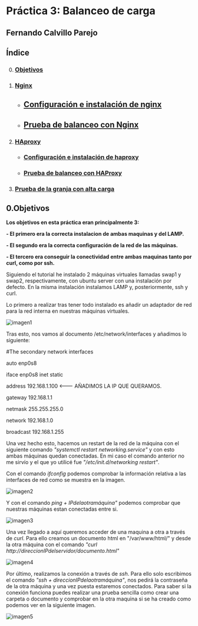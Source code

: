 # Práctica 3: Balanceo de carga
## Fernando Calvillo Parejo

## Índice

0. ### [Objetivos](#0)
1. ### [Nginx](#1)
    + ## [Configuración e instalación de nginx](#11)
    + ## [Prueba de balanceo con Nginx](#12)
2. ### [HAproxy](#2)
    + ### [Configuración e instalación de haproxy](#21)
    + ### [Prueba de balanceo con HAProxy](#22)
3. ### [Prueba de la granja con alta carga](#3)



<div id='0' />

## 0.Objetivos

**Los objetivos en esta práctica eran principalmente 3:** 

**- El primero era la correcta instalacion de ambas maquinas y del LAMP.**

**- El segundo era la correcta configuración de la red de las máquinas.**

**- El tercero era conseguir la conectividad entre ambas maquinas tanto por curl, como por ssh.**

Siguiendo el tutorial he instalado 2 máquinas virtuales llamadas swap1 y swap2, respectivamente, con ubuntu server con una instalación por defecto. En la misma instalación instalamos LAMP y, posteriormente, ssh y curl.

Lo primero a realizar tras tener todo instalado es añadir un adaptador de red para la red interna en nuestras máquinas virtuales. 

![imagen1](https://github.com/FernandoCP/SWAP/blob/master/Práctica1/imagenes/Red.png)

Tras esto, nos vamos al documento /etc/network/interfaces y añadimos lo siguiente: 

#The secondary network interfaces

auto enp0s8

iface enp0s8 inet static

address 192.168.1.100 <--- AÑADIMOS LA IP QUE QUERAMOS.

gateway 192.168.1.1

netmask 255.255.255.0

network 192.168.1.0

broadcast 192.168.1.255

Una vez hecho esto, hacemos un restart de la red de la máquina con el siguiente comando *"systemctl restart networking.service"* y con esto ambas máquinas quedan conectadas. En mi caso el comando anterior no me sirvío y el que yo utilicé fue *"/etc/init.d/networking restart"*.

Con el comando *ifconfig* podemos comprobar la información relativa a las interfaces de red como se muestra en la imagen.

![imagen2](https://github.com/FernandoCP/SWAP/blob/master/Práctica1/imagenes/ifconfig.png)

Y con el comando *ping + IPdelaotramáquina"* podemos comprobar que nuestras máquinas estan conectadas entre si.

![imagen3](https://github.com/FernandoCP/SWAP/blob/master/Práctica1/imagenes/conectadas.png)

Una vez llegado a aquí queremos acceder de una maquina a otra a través de *curl*. Para ello creamos un documento html en "/var/www/html/" y desde la otra máquina con el comando *"curl http://direccionIPdelservidor/documento.html"*

![imagen4](https://github.com/FernandoCP/SWAP/blob/master/Práctica1/imagenes/curl.png)

Por último, realizamos la conexión a través de *ssh*. Para ello solo escribimos el comando *"ssh + direccionIPdelaotramáquina"*, nos pedirá la contraseña de la otra máquina y una vez puesta estaremos conectados. Para saber si la conexión funciona puedes realizar una prueba sencilla como crear una carpeta o documento y comprobar en la otra maquina si se ha creado como podemos ver en la siguiente imagen.

![imagen5](https://github.com/FernandoCP/SWAP/blob/master/Práctica1/imagenes/SSH.png)
